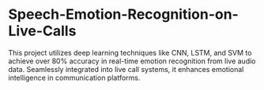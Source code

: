 # Speech-Emotion-Recognition-on-Live-Calls
This project utilizes deep learning techniques like CNN, LSTM, and SVM to achieve over 80% accuracy in real-time emotion recognition from live audio data. Seamlessly integrated into live call systems, it enhances emotional intelligence in communication platforms.

